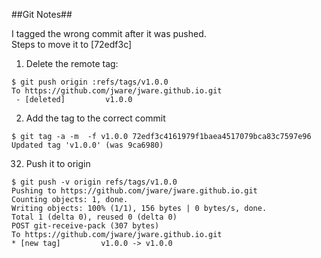 ##Git Notes##

I tagged the wrong commit after it was pushed.  
Steps to move it to [72edf3c] 

1. Delete the remote tag:
 ```
 $ git push origin :refs/tags/v1.0.0
 To https://github.com/jware/jware.github.io.git
  - [deleted]         v1.0.0
```

2. Add the tag to the correct commit
 ```
 $ git tag -a -m  -f v1.0.0 72edf3c4161979f1baea4517079bca83c7597e96 
 Updated tag 'v1.0.0' (was 9ca6980)
```

32. Push it to origin
 ```
$ git push -v origin refs/tags/v1.0.0
Pushing to https://github.com/jware/jware.github.io.git
Counting objects: 1, done.
Writing objects: 100% (1/1), 156 bytes | 0 bytes/s, done.
Total 1 (delta 0), reused 0 (delta 0)
POST git-receive-pack (307 bytes)
To https://github.com/jware/jware.github.io.git
 * [new tag]         v1.0.0 -> v1.0.0
```
